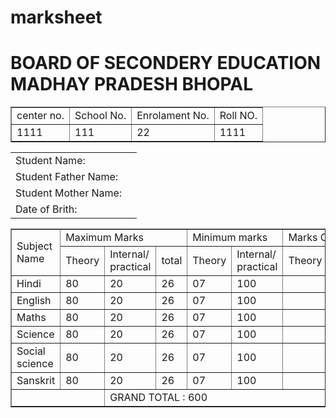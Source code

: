 # marksheet
<?php
if (isset($_POST['submit']))
{

$sname=$_POST['stn'];
$fname=$_POST['stf'];
$mname=$_POST['stm'];
$bname=$_POST['stb'];

$htheory=$_POST['theory'];
$hpractical=$_POST['practical'];
$htotal=$htheory+$hpractical;

$etheory=$_POST['etheory'];
$epractical=$_POST['epractical'];
$etotal=$htheory+$hpractical;

$mtheory=$_POST['mtheory'];
$mpractical=$_POST['mpractical'];
$mtotal=$htheory+$hpractical;

$sctheory=$_POST['sctheory'];
$scpractical=$_POST['scpractical'];
$sctotal=$htheory+$hpractical;

$sotheory=$_POST['sotheory'];
$sopractical=$_POST['sopractical'];
$sototal=$htheory+$hpractical;

$satheory=$_POST['satheory'];
$sapractical=$_POST['sapractical'];
$satotal=$htheory+$hpractical;

$all_number=$htotal+$etotal+$mtotal+$sctotal+$sototal+$satotal;


}

?>

<!DOCTYPE html>
<html lang="en">
<head>
    <meta charset="UTF-8">
    <meta name="viewport" content="width=device-width, initial-scale=1.0">
    
</head>
<body>
<h1>BOARD OF SECONDERY EDUCATION  MADHAY PRADESH BHOPAL  </h1>    
<table border="1" cellpadding="3" cellspacing="0">
<tr>
    <td>
        center no.
    </td>
    <td>
        School No.
    </td>
    <td>
        Enrolament No.
    </td>
    <td>
        Roll NO.
    </td>
</tr>

<tr>
    <td>
        1111
    </td>
    <td>
    111
    </td>
    <td>
    22
    </td>
    <td>
    1111
    </td>

</tr>
</table>

<table border="0">
<tr> 
    <td>
    Student Name: <td><?=$sname?></td>
    </td>
</tr>
<tr>     
    <td>
    Student Father Name:
    </td>
</tr>
<tr>      
    <td>
    Student Mother Name:
    </td>
</tr>
</td>
<tr>   
    <td>
    Date of Brith:
    </td>   


</tr>
</table>

<table border="1" cellpaddin="3" cellspacing="0">
<tr>
    <td rowspan="2">Subject Name </td>
    <td colspan="3">Maximum Marks </td>
    <td colspan="2">Minimum marks</td>
    <td colspan="3">Marks Obtained</td>
    <td rowspan="2">Remarks</td>
</tr>   
<tr>
    <td>Theory </td>
    <td> Internal/<br>practical</td>
    <td>total</td>
    <td>Theory</td>
    <td>Internal/<br>practical</td>
    <td>Theory</td>
    <td>internal/<br>practical</td>
    <td>Total</td>

</tr>    
<tr>
    <td>Hindi</td>
    <td>80</td>
    <td>20</td>
    <td>26</td>
    <td>07</td></td>
    <td>100
    <td><?=$htheory?></td>
    <td><?=$hpractical?></td>
    <td><?=$htotal?></td>
</tr>
<tr>
   <td>English</td>
   <td>80</td>
    <td>20</td>
    <td>26</td>
    <td>07</td></td>
    <td>100
    <td><?=$etheory?></td>
    <td><?=$epractical?></td>
    <td><?=$etotal?></td> 
</tr>
<tr>   
    <td>Maths</td>
    <td>80</td>
    <td>20</td>
    <td>26</td>
    <td>07</td></td>
    <td>100
    <td><?=$mtheory?></td>
    <td><?=$mpractical?></td>
    <td><?=$mtotal?></td>
</tr>
<tr>    
    <td>Science</td>
    <td>80</td>
    <td>20</td>
    <td>26</td>
    <td>07</td></td>
    <td>100
    <td><?=$sctheory?></td>
    <td><?=$scpractical?></td>
    <td><?=$sctotal?></td>
</tr>
<tr>    
    <td>Social science</td>
    <td>80</td>
    <td>20</td>
    <td>26</td>
    <td>07</td></td>
    <td>100
    <td><?=$sotheory?></td>
    <td><?=$sopractical?></td>
    <td><?=$sototal?></td>
</tr>

<tr>    
    <td>Sanskrit</td>
    <td>80</td>
    <td>20</td>
    <td>26</td>
    <td>07</td></td>
    <td>100
    <td><?=$satheory?></td>
    <td><?=$sapractical?></td>
    <td><?=$satotal?></td>
</tr>    

<tr>
    <td colspan="2"></td>
    <td colspan="6">GRAND TOTAL : 600 </td>
    <td><?=$all_number?> </td>
    <td></td>
</tr>

</table>








</body>
</html>
